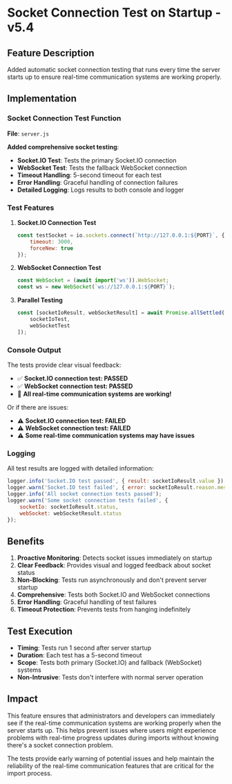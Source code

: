 # Socket Connection Test on Startup - v5.4

## Feature Description

Added automatic socket connection testing that runs every time the server starts up to ensure real-time communication systems are working properly.

## Implementation

### Socket Connection Test Function

**File**: `server.js`

**Added comprehensive socket testing**:
- **Socket.IO Test**: Tests the primary Socket.IO connection
- **WebSocket Test**: Tests the fallback WebSocket connection
- **Timeout Handling**: 5-second timeout for each test
- **Error Handling**: Graceful handling of connection failures
- **Detailed Logging**: Logs results to both console and logger

### Test Features

1. **Socket.IO Connection Test**
   ```javascript
   const testSocket = io.sockets.connect(`http://127.0.0.1:${PORT}`, {
       timeout: 3000,
       forceNew: true
   });
   ```

2. **WebSocket Connection Test**
   ```javascript
   const WebSocket = (await import('ws')).WebSocket;
   const ws = new WebSocket(`ws://127.0.0.1:${PORT}`);
   ```

3. **Parallel Testing**
   ```javascript
   const [socketIoResult, webSocketResult] = await Promise.allSettled([
       socketIoTest,
       webSocketTest
   ]);
   ```

### Console Output

The tests provide clear visual feedback:

- ✅ **Socket.IO connection test: PASSED**
- ✅ **WebSocket connection test: PASSED**
- 🎉 **All real-time communication systems are working!**

Or if there are issues:

- ⚠️ **Socket.IO connection test: FAILED**
- ⚠️ **WebSocket connection test: FAILED**
- ⚠️ **Some real-time communication systems may have issues**

### Logging

All test results are logged with detailed information:

```javascript
logger.info('Socket.IO test passed', { result: socketIoResult.value });
logger.warn('Socket.IO test failed', { error: socketIoResult.reason.message });
logger.info('All socket connection tests passed');
logger.warn('Some socket connection tests failed', {
    socketIo: socketIoResult.status,
    webSocket: webSocketResult.status
});
```

## Benefits

1. **Proactive Monitoring**: Detects socket issues immediately on startup
2. **Clear Feedback**: Provides visual and logged feedback about socket status
3. **Non-Blocking**: Tests run asynchronously and don't prevent server startup
4. **Comprehensive**: Tests both Socket.IO and WebSocket connections
5. **Error Handling**: Graceful handling of test failures
6. **Timeout Protection**: Prevents tests from hanging indefinitely

## Test Execution

- **Timing**: Tests run 1 second after server startup
- **Duration**: Each test has a 5-second timeout
- **Scope**: Tests both primary (Socket.IO) and fallback (WebSocket) systems
- **Non-Intrusive**: Tests don't interfere with normal server operation

## Impact

This feature ensures that administrators and developers can immediately see if the real-time communication systems are working properly when the server starts up. This helps prevent issues where users might experience problems with real-time progress updates during imports without knowing there's a socket connection problem.

The tests provide early warning of potential issues and help maintain the reliability of the real-time communication features that are critical for the import process. 